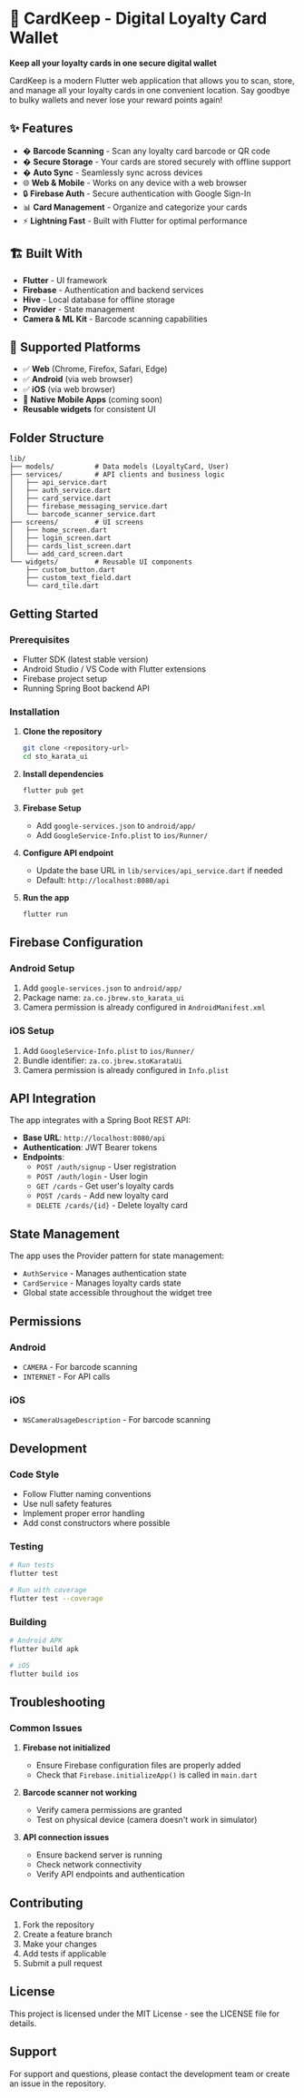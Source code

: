 # 📱 CardKeep - Digital Loyalty Card Wallet

**Keep all your loyalty cards in one secure digital wallet**

CardKeep is a modern Flutter web application that allows you to scan, store, and manage all your loyalty cards in one convenient location. Say goodbye to bulky wallets and never lose your reward points again!

## ✨ Features

- � **Barcode Scanning** - Scan any loyalty card barcode or QR code
- � **Secure Storage** - Your cards are stored securely with offline support
- � **Auto Sync** - Seamlessly sync across devices
- 🌐 **Web & Mobile** - Works on any device with a web browser
- 🔒 **Firebase Auth** - Secure authentication with Google Sign-In
- 📊 **Card Management** - Organize and categorize your cards
- ⚡ **Lightning Fast** - Built with Flutter for optimal performance

## 🏗️ Built With

- **Flutter** - UI framework
- **Firebase** - Authentication and backend services
- **Hive** - Local database for offline storage
- **Provider** - State management
- **Camera & ML Kit** - Barcode scanning capabilities

## 📱 Supported Platforms

- ✅ **Web** (Chrome, Firefox, Safari, Edge)
- ✅ **Android** (via web browser)
- ✅ **iOS** (via web browser)
- 🔄 **Native Mobile Apps** (coming soon)
- **Reusable widgets** for consistent UI

## Folder Structure

```
lib/
├── models/          # Data models (LoyaltyCard, User)
├── services/        # API clients and business logic
│   ├── api_service.dart
│   ├── auth_service.dart
│   ├── card_service.dart
│   ├── firebase_messaging_service.dart
│   └── barcode_scanner_service.dart
├── screens/         # UI screens
│   ├── home_screen.dart
│   ├── login_screen.dart
│   ├── cards_list_screen.dart
│   └── add_card_screen.dart
└── widgets/         # Reusable UI components
    ├── custom_button.dart
    ├── custom_text_field.dart
    └── card_tile.dart
```

## Getting Started

### Prerequisites

- Flutter SDK (latest stable version)
- Android Studio / VS Code with Flutter extensions
- Firebase project setup
- Running Spring Boot backend API

### Installation

1. **Clone the repository**
   ```bash
   git clone <repository-url>
   cd sto_karata_ui
   ```

2. **Install dependencies**
   ```bash
   flutter pub get
   ```

3. **Firebase Setup**
   - Add `google-services.json` to `android/app/`
   - Add `GoogleService-Info.plist` to `ios/Runner/`

4. **Configure API endpoint**
   - Update the base URL in `lib/services/api_service.dart` if needed
   - Default: `http://localhost:8080/api`

5. **Run the app**
   ```bash
   flutter run
   ```

## Firebase Configuration

### Android Setup
1. Add `google-services.json` to `android/app/`
2. Package name: `za.co.jbrew.sto_karata_ui`
3. Camera permission is already configured in `AndroidManifest.xml`

### iOS Setup
1. Add `GoogleService-Info.plist` to `ios/Runner/`
2. Bundle identifier: `za.co.jbrew.stoKarataUi`
3. Camera permission is already configured in `Info.plist`

## API Integration

The app integrates with a Spring Boot REST API:

- **Base URL**: `http://localhost:8080/api`
- **Authentication**: JWT Bearer tokens
- **Endpoints**:
  - `POST /auth/signup` - User registration
  - `POST /auth/login` - User login
  - `GET /cards` - Get user's loyalty cards
  - `POST /cards` - Add new loyalty card
  - `DELETE /cards/{id}` - Delete loyalty card

## State Management

The app uses the Provider pattern for state management:

- `AuthService` - Manages authentication state
- `CardService` - Manages loyalty cards state
- Global state accessible throughout the widget tree

## Permissions

### Android
- `CAMERA` - For barcode scanning
- `INTERNET` - For API calls

### iOS
- `NSCameraUsageDescription` - For barcode scanning

## Development

### Code Style
- Follow Flutter naming conventions
- Use null safety features
- Implement proper error handling
- Add const constructors where possible

### Testing
```bash
# Run tests
flutter test

# Run with coverage
flutter test --coverage
```

### Building

```bash
# Android APK
flutter build apk

# iOS
flutter build ios
```

## Troubleshooting

### Common Issues

1. **Firebase not initialized**
   - Ensure Firebase configuration files are properly added
   - Check that `Firebase.initializeApp()` is called in `main.dart`

2. **Barcode scanner not working**
   - Verify camera permissions are granted
   - Test on physical device (camera doesn't work in simulator)

3. **API connection issues**
   - Ensure backend server is running
   - Check network connectivity
   - Verify API endpoints and authentication

## Contributing

1. Fork the repository
2. Create a feature branch
3. Make your changes
4. Add tests if applicable
5. Submit a pull request

## License

This project is licensed under the MIT License - see the LICENSE file for details.

## Support

For support and questions, please contact the development team or create an issue in the repository.
